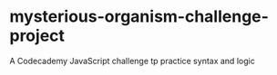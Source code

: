 # mysterious-organism-challenge-project
A Codecademy JavaScript challenge tp practice syntax and logic
